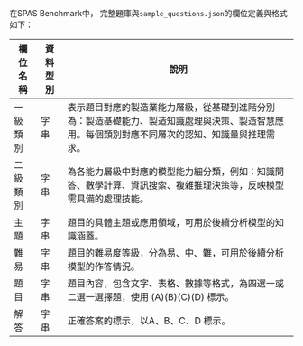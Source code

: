 在SPAS Benchmark中， 完整題庫與`sample_questions.json`的欄位定義與格式如下：

| 欄位名稱   | 資料型別  | 說明 |
|------------|--------|------|
| 一級類別   | 字串     | 表示題目對應的製造業能力層級，從基礎到進階分別為：製造基礎能力、製造知識處理與決策、製造智慧應用。每個類別對應不同層次的認知、知識量與推理需求。 |
| 二級類別   | 字串     | 為各能力層級中對應的模型能力細分類，例如：知識問答、數學計算、資訊搜索、複雜推理決策等，反映模型需具備的處理技能。 |
| 主題       | 字串     | 題目的具體主題或應用領域，可用於後續分析模型的知識涵蓋。 |
| 難易       | 字串     | 題目的難易度等級，分為易、中、難，可用於後續分析模型的作答情況。 |
| 題目       | 字串     | 題目內容，包含文字、表格、數據等格式，為四選一或二選一選擇題，使用 (A)(B)(C)(D) 標示。 |
| 解答       | 字串     | 正確答案的標示，以A、B、C、D 標示。 |
